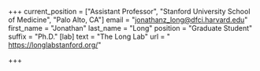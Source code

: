 +++
current_position = ["Assistant Professor", "Stanford University School of Medicine", "Palo Alto, CA"]
email = "jonathanz_long@dfci.harvard.edu"
first_name = "Jonathan"
last_name = "Long"
position = "Graduate Student"
suffix = "Ph.D."
[lab]
text = "The Long Lab"
url = " https://longlabstanford.org/"

+++
